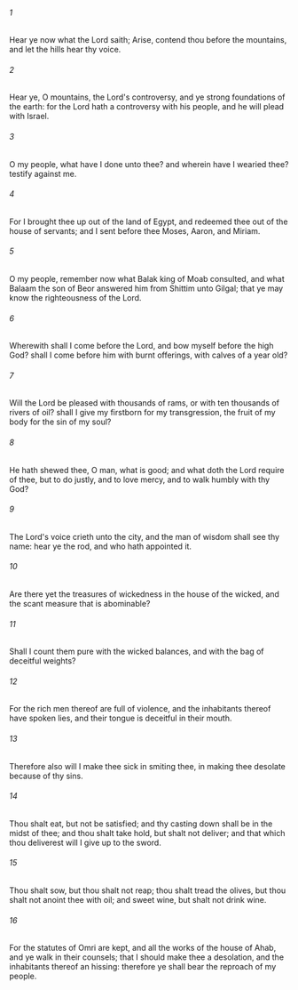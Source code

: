 ###### 1
Hear ye now what the Lord saith; Arise, contend thou before the mountains, and let the hills hear thy voice.

###### 2
Hear ye, O mountains, the Lord's controversy, and ye strong foundations of the earth: for the Lord hath a controversy with his people, and he will plead with Israel.

###### 3
O my people, what have I done unto thee? and wherein have I wearied thee? testify against me.

###### 4
For I brought thee up out of the land of Egypt, and redeemed thee out of the house of servants; and I sent before thee Moses, Aaron, and Miriam.

###### 5
O my people, remember now what Balak king of Moab consulted, and what Balaam the son of Beor answered him from Shittim unto Gilgal; that ye may know the righteousness of the Lord.

###### 6
Wherewith shall I come before the Lord, and bow myself before the high God? shall I come before him with burnt offerings, with calves of a year old?

###### 7
Will the Lord be pleased with thousands of rams, or with ten thousands of rivers of oil? shall I give my firstborn for my transgression, the fruit of my body for the sin of my soul?

###### 8
He hath shewed thee, O man, what is good; and what doth the Lord require of thee, but to do justly, and to love mercy, and to walk humbly with thy God?

###### 9
The Lord's voice crieth unto the city, and the man of wisdom shall see thy name: hear ye the rod, and who hath appointed it.

###### 10
Are there yet the treasures of wickedness in the house of the wicked, and the scant measure that is abominable?

###### 11
Shall I count them pure with the wicked balances, and with the bag of deceitful weights?

###### 12
For the rich men thereof are full of violence, and the inhabitants thereof have spoken lies, and their tongue is deceitful in their mouth.

###### 13
Therefore also will I make thee sick in smiting thee, in making thee desolate because of thy sins.

###### 14
Thou shalt eat, but not be satisfied; and thy casting down shall be in the midst of thee; and thou shalt take hold, but shalt not deliver; and that which thou deliverest will I give up to the sword.

###### 15
Thou shalt sow, but thou shalt not reap; thou shalt tread the olives, but thou shalt not anoint thee with oil; and sweet wine, but shalt not drink wine.

###### 16
For the statutes of Omri are kept, and all the works of the house of Ahab, and ye walk in their counsels; that I should make thee a desolation, and the inhabitants thereof an hissing: therefore ye shall bear the reproach of my people.

